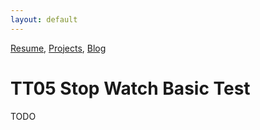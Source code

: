 ```yaml
---
layout: default
---
```

[Resume](..\..\resume), [Projects](..\..\projects), [Blog](..\..\blog)

# TT05 Stop Watch Basic Test

TODO